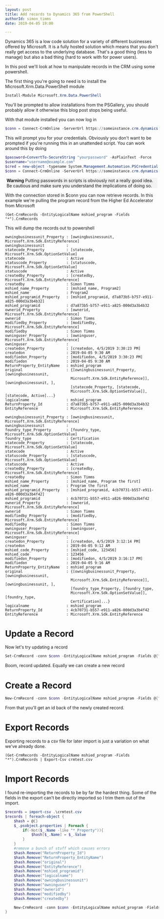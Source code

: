 ```yaml
---
layout: post
title: Add records to Dynamics 365 from PowerShell
authorId: simon_timms
date: 2019-04-05 19:00

---
```


Dynamics 365 is a low code solution for a variety of different businesses offered by Microsoft. It is a fully hosted solution which means that you don't really get access to the underlying database. That's a good thing (less to manage) but also a bad thing (hard to work with for power users).

In this post we'll look at how to manipulate records in the CRM using some powershell. 

<!-- more-->

The first thing you're going to need is to install the  Microsoft.Xrm.Data.PowerShell module

```powershell
Install-Module Microsoft.Xrm.Data.PowerShell
```

You'll be prompted to allow installations from the PSGallery, you should probably allow it otherwise this blog post stops being useful. 

With that module installed you can now log in

```powershell
$conn = Connect-CrmOnline -ServerUrl https://someinstance.crm.dynamics.com
```
This will prompt you for your credentials. Obviously you don't want to be prompted if you're running this in an unattended script. You can work around this by doing 

```powershell
$password=ConvertTo-SecureString "yourpassword" -AsPlainText -Force
$username="username@example.com"
$cred = new-object -typename System.Management.Automation.PSCredential ` -argumentlist $username, $password
$conn = Connect-CrmOnline -ServerUrl https://someinstance.crm.dynamics.com -Credential $cred
```

<div style="margin: 5px; background-color: #f3f3f3">
    <b style="font-weight: 600; color: black">Warning</b>
    Putting passwords in scripts is obviously not a really good idea. Be cautious and make sure you understand the implications of doing so.
</div>

With the connection stored in $conn you can now retrieve records. In this example we're pulling the program record from the Higher Ed Accelerator from Microsoft

```
(Get-CrmRecords -EntityLogicalName mshied_program -Fields "*").CrmRecords
```

This will dump the records out to powershell

```
owningbusinessunit_Property : [owningbusinessunit, Microsoft.Xrm.Sdk.EntityReference]
owningbusinessunit          :
statecode_Property          : [statecode, Microsoft.Xrm.Sdk.OptionSetValue]
statecode                   : Active
statuscode_Property         : [statuscode, Microsoft.Xrm.Sdk.OptionSetValue]
statuscode                  : Active
createdby_Property          : [createdby, Microsoft.Xrm.Sdk.EntityReference]
createdby                   : Simon Timms
mshied_name_Property        : [mshied_name, Program2]
mshied_name                 : Program2
mshied_programid_Property   : [mshied_programid, d7a873b5-b757-e911-a825-000d3a3b4b32]
mshied_programid            : d7a873b5-b757-e911-a825-000d3a3b4b32
ownerid_Property            : [ownerid, Microsoft.Xrm.Sdk.EntityReference]
ownerid                     : Simon Timms
modifiedby_Property         : [modifiedby, Microsoft.Xrm.Sdk.EntityReference]
modifiedby                  : Simon Timms
owninguser_Property         : [owninguser, Microsoft.Xrm.Sdk.EntityReference]
owninguser                  :
createdon_Property          : [createdon, 4/5/2019 3:30:23 PM]
createdon                   : 2019-04-05 9:30 AM
modifiedon_Property         : [modifiedon, 4/5/2019 3:30:23 PM]
modifiedon                  : 2019-04-05 9:30 AM
ReturnProperty_EntityName   : mshied_program
original                    : {[owningbusinessunit_Property, [owningbusinessunit,
                              Microsoft.Xrm.Sdk.EntityReference]], [owningbusinessunit, ],
                              [statecode_Property, [statecode,
                              Microsoft.Xrm.Sdk.OptionSetValue]], [statecode, Active]...}
logicalname                 : mshied_program
ReturnProperty_Id           : d7a873b5-b757-e911-a825-000d3a3b4b32
EntityReference             : Microsoft.Xrm.Sdk.EntityReference

owningbusinessunit_Property : [owningbusinessunit, Microsoft.Xrm.Sdk.EntityReference]
owningbusinessunit          :
foundry_type_Property       : [foundry_type, Microsoft.Xrm.Sdk.OptionSetValue]
foundry_type                : Certification
statecode_Property          : [statecode, Microsoft.Xrm.Sdk.OptionSetValue]
statecode                   : Active
statuscode_Property         : [statuscode, Microsoft.Xrm.Sdk.OptionSetValue]
statuscode                  : Active
createdby_Property          : [createdby, Microsoft.Xrm.Sdk.EntityReference]
createdby                   : Simon Timms
mshied_name_Property        : [mshied_name, Program the first]
mshied_name                 : Program the first
mshied_programid_Property   : [mshied_programid, 4cb70731-b557-e911-a826-000d3a3b4f42]
mshied_programid            : 4cb70731-b557-e911-a826-000d3a3b4f42
ownerid_Property            : [ownerid, Microsoft.Xrm.Sdk.EntityReference]
ownerid                     : Simon Timms
modifiedby_Property         : [modifiedby, Microsoft.Xrm.Sdk.EntityReference]
modifiedby                  : Simon Timms
owninguser_Property         : [owninguser, Microsoft.Xrm.Sdk.EntityReference]
owninguser                  :
createdon_Property          : [createdon, 4/5/2019 3:12:14 PM]
createdon                   : 2019-04-05 9:12 AM
mshied_code_Property        : [mshied_code, 123456]
mshied_code                 : 123456
modifiedon_Property         : [modifiedon, 4/5/2019 3:16:17 PM]
modifiedon                  : 2019-04-05 9:16 AM
ReturnProperty_EntityName   : mshied_program
original                    : {[owningbusinessunit_Property, [owningbusinessunit,
                              Microsoft.Xrm.Sdk.EntityReference]], [owningbusinessunit, ],
                              [foundry_type_Property, [foundry_type,
                              Microsoft.Xrm.Sdk.OptionSetValue]], [foundry_type,
                              Certification]...}
logicalname                 : mshied_program
ReturnProperty_Id           : 4cb70731-b557-e911-a826-000d3a3b4f42
EntityReference             : Microsoft.Xrm.Sdk.EntityReference
```
# Update a Record

Now let's try updating a record

```powershell
Set-CrmRecord -conn $conn -EntityLogicalName mshied_program -Fields @{"mshied_name"="Doctor of Dinosaurs(awesome)"} -Id 4cb70731-b557-e911-a826-000d3a3b4f42

```

Boom, record updated. Equally we can create a new record 

# Create a Record

```powershell
New-CrmRecord -conn $conn -EntityLogicalName mshied_program -Fields @{"mshied_name"="Professor of Puddles(jumping)"} 
```

From that you'll get an id back of the newly created record. 

# Export Records

Exporting records to a csv file for later import is just a variation on what we've already done. 

```
(Get-CrmRecords -EntityLogicalName mshied_program -Fields "*").CrmRecords | Export-Csv crmtest.csv
```


# Import Records

I found re-importing the records to be by far the hardest thing. Some of the fields in the export can't be directly imported so I trim them out of the import.

```powershell
$records = import-csv .\crmtest.csv
$records | foreach-object {
    $hash = @{}
    $_.psobject.properties | Foreach { 
        if(-Not($_.Name -like "*_Property")){
            $hash[$_.Name] = $_.Value 
        }
    }
    #remove a bunch of stuff which causes errors
    $hash.Remove("ReturnProperty_Id")
    $hash.Remove("ReturnProperty_EntityName")
    $hash.Remove("original")
    $hash.Remove("EntityReference")
    $hash.Remove("mshied_programid")
    $hash.Remove("logicalname")
    $hash.Remove("owningbusinessunit")
    $hash.Remove("owninguser")
    $hash.Remove("ownerid")
    $hash.Remove("modifiedby")
    $hash.Remove("createdby")

    New-CrmRecord -conn $conn -EntityLogicalName mshied_program -Fields $hash
}

```